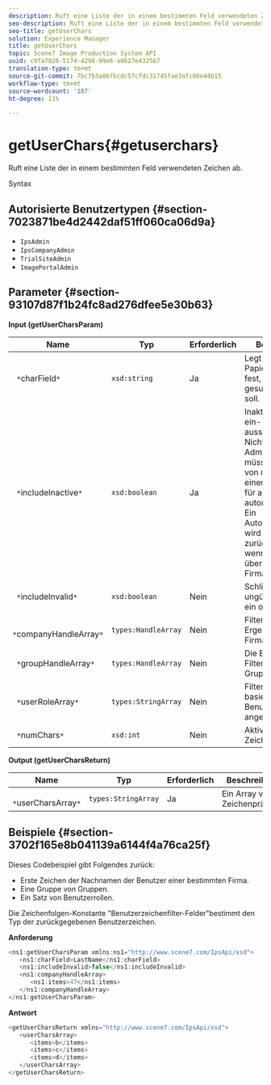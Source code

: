 ```yaml
---
description: Ruft eine Liste der in einem bestimmten Feld verwendeten Zeichen ab.
seo-description: Ruft eine Liste der in einem bestimmten Feld verwendeten Zeichen ab.
seo-title: getUserChars
solution: Experience Manager
title: getUserChars
topic: Scene7 Image Production System API
uuid: c9fa7826-5174-4298-99e6-a0627e432567
translation-type: tm+mt
source-git-commit: 7bc7b3a86fbcdc57cfdc31745fae3afc06e44b15
workflow-type: tm+mt
source-wordcount: '187'
ht-degree: 11%

---
```



# getUserChars{#getuserchars}

Ruft eine Liste der in einem bestimmten Feld verwendeten Zeichen ab.

Syntax

## Autorisierte Benutzertypen {#section-7023871be4d2442daf51ff060ca06d9a}

* `IpsAdmin`
* `IpsCompanyAdmin`
* `TrialSiteAdmin`
* `ImagePortalAdmin`

## Parameter {#section-93107d87f1b24fc8ad276dfee5e30b63}

**Input (getUserCharsParam)**

| Name | Typ | Erforderlich | Beschreibung |
|---|---|---|---|
| ` *`charField`*` | `xsd:string` | Ja | Legt den Papierkorbsstatus fest, nach dem gesucht werden soll. |
| ` *`includeInactive`*` | `xsd:boolean` | Ja | Inaktive Benutzer ein- oder ausschließen. Nicht-IPS-Administratoren müssen Mitglied von mindestens einer Firma sein, um für alle API-Aufrufe autorisiert zu sein. Ein Autorisierungsfehler wird zurückgegeben, wenn der Benutzer über keine aktive Firma verfügt. |
| ` *`includeInvalid`*` | `xsd:boolean` | Nein | Schließen Sie ungültige Benutzer ein oder aus. |
| ` *`companyHandleArray`*` | `types:HandleArray` | Nein | Filtern Sie die Ergebnisse nach Firma. |
| ` *`groupHandleArray`*` | `types:HandleArray` | Nein | Die Ergebnisse der Filter basieren auf Gruppen. |
| ` *`userRoleArray`*` | `types:StringArray` | Nein | Filter werden basierend auf der Benutzerrolle angezeigt. |
| ` *`numChars`*` | `xsd:int` | Nein | Aktivieren Sie >1 Zeichen. |

**Output (getUserCharsReturn)**

| Name | Typ | Erforderlich | Beschreibung |
|---|---|---|---|
| ` *`userCharsArray`*` | `types:StringArray` | Ja | Ein Array von Zeichenpräfixen. |

## Beispiele {#section-3702f165e8b041139a6144f4a76ca25f}

Dieses Codebeispiel gibt Folgendes zurück:

* Erste Zeichen der Nachnamen der Benutzer einer bestimmten Firma.
* Eine Gruppe von Gruppen.
* Ein Satz von Benutzerrollen.

Die Zeichenfolgen-Konstante &quot;Benutzerzeichenfilter-Felder&quot;bestimmt den Typ der zurückgegebenen Benutzerzeichen.

**Anforderung**

```java
<ns1:getUserCharsParam xmlns:ns1="http://www.scene7.com/IpsApi/xsd">
   <ns1:charField>LastName</ns1:charField>
   <ns1:includeInvalid>false</ns1:includeInvalid>
   <ns1:companyHandleArray>
      <ns1:items>47</ns1:items>
   </ns1:companyHandleArray>
</ns1:getUserCharsParam>
```

**Antwort**

```java
<getUserCharsReturn xmlns="http://www.scene7.com/IpsApi/xsd">
   <userCharsArray>
      <items>b</items>
      <items>c</items>
      <items>d</items>
   </userCharsArray>
</getUserCharsReturn>
```

